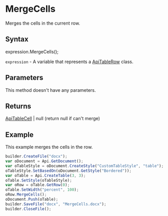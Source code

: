# MergeCells

Merges the cells in the current row.

## Syntax

expression.MergeCells();

`expression` - A variable that represents a [ApiTableRow](../ApiTableRow.md) class.

## Parameters

This method doesn't have any parameters.

## Returns

[ApiTableCell](../../ApiTableCell/ApiTableCell.md) &#124; null (return null if can't merge)

## Example

This example merges the cells in the row.

```javascript
builder.CreateFile("docx");
var oDocument = Api.GetDocument();
var oTableStyle = oDocument.CreateStyle("CustomTableStyle", "table");
oTableStyle.SetBasedOn(oDocument.GetStyle("Bordered"));
var oTable = Api.CreateTable(3, 3);
oTable.SetStyle(oTableStyle);
var oRow = oTable.GetRow(0);
oTable.SetWidth("percent", 100);
oRow.MergeCells();
oDocument.Push(oTable);
builder.SaveFile("docx", "MergeCells.docx");
builder.CloseFile();
```
